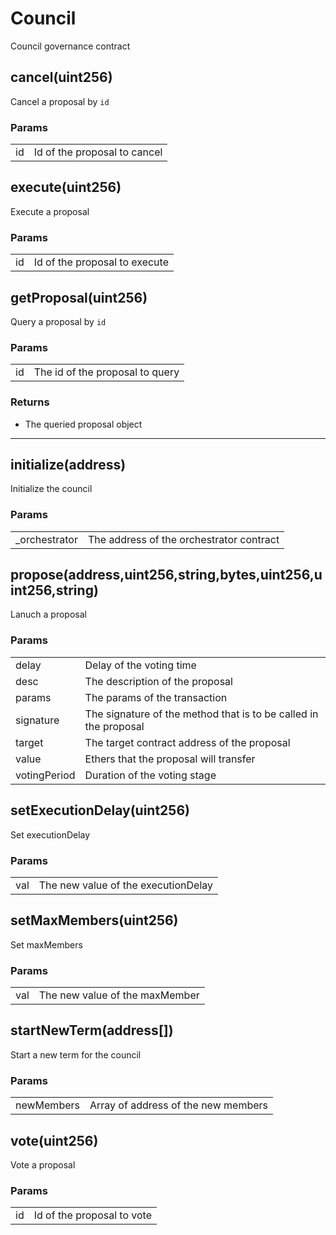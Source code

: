 # Council

Council governance contract

## cancel(uint256)

Cancel a proposal by `id`

### Params

|||
|---|---|
|id|Id of the proposal to cancel|

## execute(uint256)

Execute a proposal

### Params

|||
|---|---|
|id|Id of the proposal to execute|

## getProposal(uint256)

Query a proposal by `id`

### Params

|||
|---|---|
|id|The id of the proposal to query|

### Returns

- The queried proposal object

---
## initialize(address)

Initialize the council

### Params

|||
|---|---|
|_orchestrator|The address of the orchestrator contract|

## propose(address,uint256,string,bytes,uint256,uint256,string)

Lanuch a proposal

### Params

|||
|---|---|
|delay|Delay of the voting time|
|desc|The description of the proposal|
|params|The params of the transaction|
|signature|The signature of the method that is to be called in the proposal|
|target|The target contract address of the proposal|
|value|Ethers that the proposal will transfer|
|votingPeriod|Duration of the voting stage|

## setExecutionDelay(uint256)

Set executionDelay

### Params

|||
|---|---|
|val|The new value of the executionDelay|

## setMaxMembers(uint256)

Set maxMembers

### Params

|||
|---|---|
|val|The new value of the maxMember|

## startNewTerm(address[])

Start a new term for the council

### Params

|||
|---|---|
|newMembers|Array of address of the new members|

## vote(uint256)

Vote a proposal

### Params

|||
|---|---|
|id|Id of the proposal to vote|

